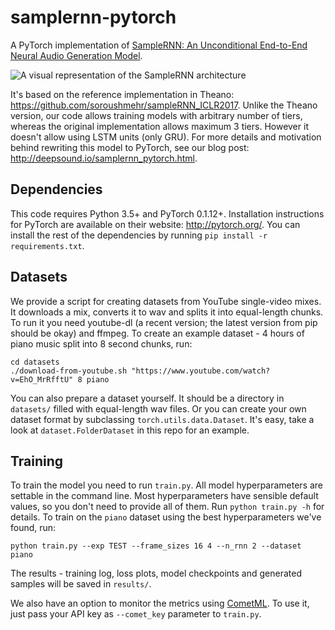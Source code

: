 # samplernn-pytorch

A PyTorch implementation of [SampleRNN: An Unconditional End-to-End Neural Audio Generation Model](https://arxiv.org/abs/1612.07837).

![A visual representation of the SampleRNN architecture](http://deepsound.io/images/samplernn.png)

It's based on the reference implementation in Theano: https://github.com/soroushmehr/sampleRNN_ICLR2017. Unlike the Theano version, our code allows training models with arbitrary number of tiers, whereas the original implementation allows maximum 3 tiers. However it doesn't allow using LSTM units (only GRU). For more details and motivation behind rewriting this model to PyTorch, see our blog post: http://deepsound.io/samplernn_pytorch.html.

## Dependencies

This code requires Python 3.5+ and PyTorch 0.1.12+. Installation instructions for PyTorch are available on their website: http://pytorch.org/. You can install the rest of the dependencies by running `pip install -r requirements.txt`.

## Datasets

We provide a script for creating datasets from YouTube single-video mixes. It downloads a mix, converts it to wav and splits it into equal-length chunks. To run it you need youtube-dl (a recent version; the latest version from pip should be okay) and ffmpeg. To create an example dataset - 4 hours of piano music split into 8 second chunks, run:

```
cd datasets
./download-from-youtube.sh "https://www.youtube.com/watch?v=EhO_MrRfftU" 8 piano
```

You can also prepare a dataset yourself. It should be a directory in `datasets/` filled with equal-length wav files. Or you can create your own dataset format by subclassing `torch.utils.data.Dataset`. It's easy, take a look at `dataset.FolderDataset` in this repo for an example.

## Training

To train the model you need to run `train.py`. All model hyperparameters are settable in the command line. Most hyperparameters have sensible default values, so you don't need to provide all of them. Run `python train.py -h` for details. To train on the `piano` dataset using the best hyperparameters we've found, run:

```
python train.py --exp TEST --frame_sizes 16 4 --n_rnn 2 --dataset piano
```

The results - training log, loss plots, model checkpoints and generated samples will be saved in `results/`.

We also have an option to monitor the metrics using [CometML](https://www.comet.ml/). To use it, just pass your API key as `--comet_key` parameter to `train.py`.
